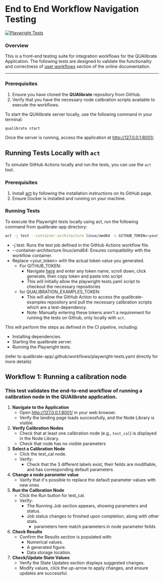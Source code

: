 # End to End Workflow Navigation Testing 

[![Playwright Tests](https://github.com/qua-platform/qualibrate-app/actions/workflows/playwright-tests.yaml/badge.svg)](https://github.com/qua-platform/qualibrate-app/actions/workflows/playwright-tests.yaml)

### Overview
This is a front-end testing suite for integration workflows for the QUAlibrate Application. The following tests are designed to validate the functionality and correctness of [user workflows](https://quantum-machines.atlassian.net/wiki/spaces/hlsw/pages/3223912481/QAPP+UX+Design+Brief#User-workflows) section of the online documentation. 

---

### Prerequisites
1. Ensure you have cloned the **QUAlibrate** repository from GitHub.
2. Verify that you have the necessary node calibration scripts available to execute the workflows.

To start the QUAlibrate server locally, use the following command in your terminal:

```bash
qualibrate start
```
Once the server is running, access the application at http://127.0.0.1:8001/.

## Running Tests Locally with `act`

To simulate GitHub Actions locally and run the tests, you can use the `act` tool.

### Prerequisites

1. Install [act](https://github.com/nektos/act) by following the installation instructions on its GitHub page.
2. Ensure Docker is installed and running on your machine.

### Running Tests

To execute the Playwright tests locally using act, run the following command from qualibrate-app directory:
```bash
act -j test --container-architecture linux/amd64 -s GITHUB_TOKEN=<your_token> -s QUALIBRATE_EXAMPLES_TOKEN=<your_token>
```
- -j test: Runs the test job defined in the GitHub Actions workflow file.
- --container-architecture linux/amd64: Ensures compatibility with the workflow container.
- Replace <your_token> with the actual token value you generated. 
    - For GITHUB_TOKEN: 
        - Navigate [here](https://github.com/settings/personal-access-tokens/new) and enter any token name, scroll down, click generate, then copy token and paste into script
        - This will initially allow the playwright-tests.yaml script to checkout the necessary repositories 
    - for QUALIBRATION_EXAMPLES_TOKEN:
        - This will allow the GitHub Action to access the qualibrate-examples repository and pull the necessary calibration scripts which are a test-dependency. 
        - Note: Manually entering these tokens aren't a requirement for runinng the tests on Github, only locally with `act`. 

This will perform the steps as defined in the CI pipeline, including:
- Installing dependencies.
- Starting the qualibrate server.
- Running the Playwright tests.

(refer to qualibrate-app/.github/workflows/playwright-tests.yaml directly for more details)

## Workflow 1: Running a calibration node 

### This test validates the end-to-end workflow of running a calibration node in the QUAlibrate application.

1. **Navigate to the Application**
    - Open http://127.0.0.1:8001/ in your web browser.
    - Verify the landing page loads successfully, and the Node Library is visible.
2. **Verify Calibration Nodes**
    - Check that at least one calibration node (e.g., `test_cal`) is displayed in the Node Library.
    - Check that node has no visible parameters 
3. **Select a Calibration Node**
    - Click the test_cal node.
    - Verify:
        - Check that the 3 different labels exist, their feilds are modifiable, and has corresponding default parameters 
4. **Change a node parameter value**
    - Varify that it's possible to replace the default parameter values with new ones 
5. **Run the Calibration Node**
    - Click the Run button for test_cal.
    - Verify:
        - The Running Job section appears, showing parameters and status.
        - Job status changes to finished upon completion, along with other stats.
            - parameters here match parameters in node parameter feilds 
7. **Check Results**
    - Confirm the Results section is populated with:
        - Numerical values.
        - A generated figure.
        - Data storage location.
8. **Check/Update State Values**
    - Verify the State Updates section displays suggested changes.
    - Modify values, click the up-arrow to apply changes, and ensure updates are successful.
